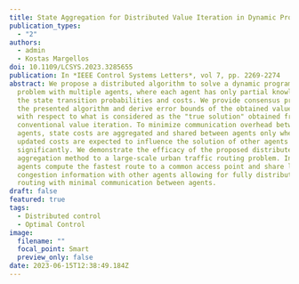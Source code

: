 ```yaml
---
title: State Aggregation for Distributed Value Iteration in Dynamic Programming
publication_types:
  - "2"
authors:
  - admin
  - Kostas Margellos
doi: 10.1109/LCSYS.2023.3285655
publication: In *IEEE Control Systems Letters*, vol 7, pp. 2269-2274
abstract: We propose a distributed algorithm to solve a dynamic programming
  problem with multiple agents, where each agent has only partial knowledge of
  the state transition probabilities and costs. We provide consensus proofs for
  the presented algorithm and derive error bounds of the obtained value function
  with respect to what is considered as the "true solution" obtained from
  conventional value iteration. To minimize communication overhead between
  agents, state costs are aggregated and shared between agents only when the
  updated costs are expected to influence the solution of other agents
  significantly. We demonstrate the efficacy of the proposed distributed
  aggregation method to a large-scale urban traffic routing problem. Individual
  agents compute the fastest route to a common access point and share local
  congestion information with other agents allowing for fully distributed
  routing with minimal communication between agents.
draft: false
featured: true
tags:
  - Distributed control
  - Optimal Control
image:
  filename: ""
  focal_point: Smart
  preview_only: false
date: 2023-06-15T12:38:49.184Z
---
```

